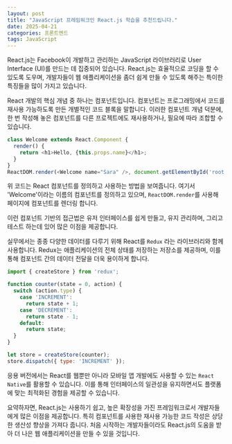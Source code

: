 ```yaml
---
layout: post
title: "JavaScript 프레임워크인 React.js 학습을 추천드립니다."
date: 2025-04-21
categories: 프론트엔드
tags: JavaScript
---
```


React.js는 Facebook이 개발하고 관리하는 JavaScript 라이브러리로 User Interface (UI)를 만드는 데 집중되어 있습니다. React.js는 효율적으로 코딩을 할 수 있도록 도우며, 개발자들이 웹 애플리케이션을 좀더 쉽게 만들 수 있도록 해주는 특이한 특징들을 많이 가지고 있습니다.

React 개발의 핵심 개념 중 하나는 컴포넌트입니다. 컴포넌트는 프로그래밍에서 코드를 재사용 가능하도록 만든 개별적인 코드 블록을 말합니다. 이러한 컴포넌트 개념 덕분에, 한 번 작성해 놓은 컴포넌트를 다른 프로젝트에도 재사용하거나, 필요에 따라 조합할 수 있습니다.

```javascript
class Welcome extends React.Component {
  render() {
    return <h1>Hello, {this.props.name}</h1>;
  }
}
ReactDOM.render(<Welcome name="Sara" />, document.getElementById('root'));
```

위 코드는 React 컴포넌트를 정의하고 사용하는 방법을 보여줍니다. 여기서 'Welcome'이라는 이름의 컴포넌트를 정의하고 있으며, `ReactDOM.render`를 사용해 페이지에 컴포넌트를 렌더링 합니다.

이런 컴포넌트 기반의 접근법은 유저 인터페이스를 쉽게 만들고, 유지 관리하며, 그리고 테스트 하는데 있어 많은 이점을 제공합니다.

실무에서는 종종 다양한 데이터를 다루기 위해 React를 `Redux` 라는 라이브러리와 함께 사용합니다. Redux는 애플리케이션의 전체 상태를 저장하는 저장소를 제공하며, 이를 통해 컴포넌트 간의 데이터 전달을 더욱 용이하게 합니다.

```javascript
import { createStore } from 'redux';

function counter(state = 0, action) {
  switch (action.type) {
    case 'INCREMENT':
      return state + 1;
    case 'DECREMENT':
      return state - 1;
    default:
      return state;
  }
}

let store = createStore(counter);
store.dispatch({ type: 'INCREMENT' });
```

응용 버전에서는 React를 웹뿐만 아니라 모바일 앱 개발에도 사용할 수 있는 `React Native`를 활용할 수 있습니다. 이를 통해 인터페이스의 일관성을 유지하면서도 플랫폼에 맞는 최적화된 경험을 제공할 수 있습니다.

요약하자면, React.js는 사용하기 쉽고, 높은 확장성을 가진 프레임워크로서 개발자들에게 많은 이점을 제공합니다. 특히 컴포넌트를 사용한 재사용 가능한 코드 작성은 상당한 생산성 향상을 가져다 줍니다. 처음 시작하는 개발자들이라도 React.js의 도움을 받아 더 나은 웹 애플리케이션을 만들 수 있을 것입니다.
